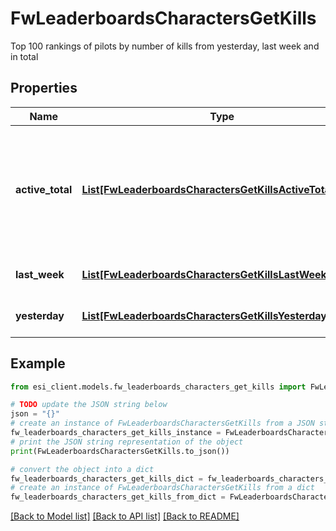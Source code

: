 # FwLeaderboardsCharactersGetKills

Top 100 rankings of pilots by number of kills from yesterday, last week and in total

## Properties

Name | Type | Description | Notes
------------ | ------------- | ------------- | -------------
**active_total** | [**List[FwLeaderboardsCharactersGetKillsActiveTotalInner]**](FwLeaderboardsCharactersGetKillsActiveTotalInner.md) | Top 100 ranking of pilots active in faction warfare by total kills. A pilot is considered \&quot;active\&quot; if they have participated in faction warfare in the past 14 days | 
**last_week** | [**List[FwLeaderboardsCharactersGetKillsLastWeekInner]**](FwLeaderboardsCharactersGetKillsLastWeekInner.md) | Top 100 ranking of pilots by kills in the past week | 
**yesterday** | [**List[FwLeaderboardsCharactersGetKillsYesterdayInner]**](FwLeaderboardsCharactersGetKillsYesterdayInner.md) | Top 100 ranking of pilots by kills in the past day | 

## Example

```python
from esi_client.models.fw_leaderboards_characters_get_kills import FwLeaderboardsCharactersGetKills

# TODO update the JSON string below
json = "{}"
# create an instance of FwLeaderboardsCharactersGetKills from a JSON string
fw_leaderboards_characters_get_kills_instance = FwLeaderboardsCharactersGetKills.from_json(json)
# print the JSON string representation of the object
print(FwLeaderboardsCharactersGetKills.to_json())

# convert the object into a dict
fw_leaderboards_characters_get_kills_dict = fw_leaderboards_characters_get_kills_instance.to_dict()
# create an instance of FwLeaderboardsCharactersGetKills from a dict
fw_leaderboards_characters_get_kills_from_dict = FwLeaderboardsCharactersGetKills.from_dict(fw_leaderboards_characters_get_kills_dict)
```
[[Back to Model list]](../README.md#documentation-for-models) [[Back to API list]](../README.md#documentation-for-api-endpoints) [[Back to README]](../README.md)



